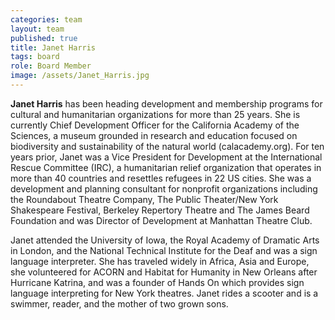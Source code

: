 ```yaml
---
categories: team
layout: team
published: true
title: Janet Harris
tags: board
role: Board Member
image: /assets/Janet_Harris.jpg
---
```


**Janet Harris** has been heading development and membership programs for cultural and humanitarian organizations for more than 25 years. She is currently Chief Development Officer for the California Academy of the Sciences, a museum grounded in research and education focused on biodiversity and sustainability of the natural world (calacademy.org).  For ten years prior, Janet was a Vice President for Development at the International Rescue Committee (IRC), a humanitarian relief organization that operates in more than 40 countries and resettles refugees in 22 US cities.  She was a development and planning consultant for nonprofit organizations including the Roundabout Theatre Company, The Public Theater/New York Shakespeare Festival, Berkeley Repertory Theatre and The James Beard Foundation and was Director of Development at Manhattan Theatre Club.   

Janet attended the University of Iowa, the Royal Academy of Dramatic Arts in London, and the National Technical Institute for the Deaf and was a sign language interpreter.  She has traveled widely in Africa, Asia and Europe, she volunteered for ACORN and Habitat for Humanity in New Orleans after Hurricane Katrina, and was a founder of Hands On which provides sign language interpreting for New York theatres.  Janet rides a scooter and is a swimmer, reader, and the mother of two grown sons.
